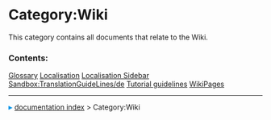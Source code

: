 # Category:Wiki
This category contains all documents that relate to the Wiki.

### Contents:

    
  [Glossary](Glossary.md)                                                   [Localisation](Localisation.md)                 [Localisation Sidebar](Localisation_Sidebar.md)
  [Sandbox:TranslationGuideLines/de](Sandbox:TranslationGuideLines/de.md)   [Tutorial guidelines](Tutorial_guidelines.md)   [WikiPages](WikiPages.md)



---
![](images/Right_arrow.png) [documentation index](../README.md) > Category:Wiki
